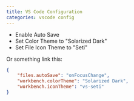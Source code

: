 ```yaml
---
title: VS Code Configuration
categories: vscode config
---
```


 * Enable Auto Save
 * Set Color Theme to "Solarized Dark"
 * Set File Icon Theme to "Seti"

Or something link this:

````json
{
    "files.autoSave": "onFocusChange",
    "workbench.colorTheme": "Solarized Dark",
    "workbench.iconTheme": "vs-seti"
}
````
